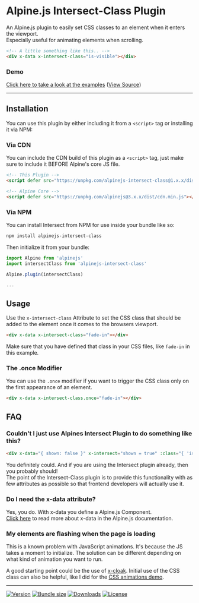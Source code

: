 # Alpine.js Intersect-Class Plugin

An Alpine.js plugin to easily set CSS classes to an element when it enters the viewport.<br>
Especially useful for animating elements when scrolling.

```html
<!-- A little something like this.. -->
<div x-data x-intersect-class="is-visible"></div>
```

### Demo
[Click here to take a look at the examples](https://heidkaemper.github.io/alpinejs-intersect-class/using-tailwindcss.html)
([View Source](https://github.com/heidkaemper/alpinejs-intersect-class/tree/main/docs))

---

## Installation
You can use this plugin by either including it from a `<script>` tag or installing it via NPM:

### Via CDN
You can include the CDN build of this plugin as a `<script>` tag, just make sure to include it BEFORE Alpine's core JS file.

```html
<!-- This Plugin -->
<script defer src="https://unpkg.com/alpinejs-intersect-class@1.x.x/dist/cdn.min.js"></script>

<!-- Alpine Core -->
<script defer src="https://unpkg.com/alpinejs@3.x.x/dist/cdn.min.js"></script>
```

### Via NPM
You can install Intersect from NPM for use inside your bundle like so:

```sh
npm install alpinejs-intersect-class
```

Then initialize it from your bundle:

```js
import Alpine from 'alpinejs'
import intersectClass from 'alpinejs-intersect-class'

Alpine.plugin(intersectClass)

...
```

## Usage
Use the `x-intersect-class` Attribute to set the CSS class that should be added to the element once it comes to the browsers viewport.

```html
<div x-data x-intersect-class="fade-in"></div>
```
Make sure that you have defined that class in your CSS files, like `fade-in` in this example.

### The .once Modifier

You can use the `.once` modifier if you want to trigger the CSS class only on the first appearance of an element.

```html
<div x-data x-intersect-class.once="fade-in"></div>
```

## FAQ

### Couldn't I just use Alpines Intersect Plugin to do something like this?

```html
<div x-data="{ shown: false }" x-intersect="shown = true" :class="{ 'is-visible': shown }">
```
You definitely could. And if you are using the Intersect plugin already, then you probably should!<br>
The point of the Intersect-Class plugin is to provide this functionality with as few attributes as possible so that frontend developers will actually use it.

### Do I need the x-data attribute?

Yes, you do. With x-data you define a Alpine.js Component.<br>
[Click here](https://alpinejs.dev/directives/data) to read more about x-data in the Alpine.js documentation.

### My elements are flashing when the page is loading

This is a known problem with JavaScript animations. It's because the JS takes a moment to initialize. The solution can be different depending on what kind of animation you want to run.

A good starting point could be the use of [x-cloak](https://alpinejs.dev/directives/cloak).
Initial use of the CSS class can also be helpful, like I did for the [CSS animations demo](https://heidkaemper.github.io/alpinejs-intersect-class/using-css-animations.html).

---

<p>
<a href="https://www.npmjs.com/package/alpinejs-intersect-class"><img src="https://img.shields.io/npm/v/alpinejs-intersect-class?label=version" alt="Version"></a>
<a href="https://www.npmjs.com/package/alpinejs-intersect-class"><img src="https://img.shields.io/bundlephobia/minzip/alpinejs-intersect-class?label=size" alt="Bundle size"></a>
<a href="https://www.npmjs.com/package/alpinejs-intersect-class"><img src="https://img.shields.io/npm/dt/alpinejs-intersect-class" alt="Downloads"></a>
<a href="https://www.npmjs.com/package/alpinejs-intersect-class"><img src="https://img.shields.io/github/license/heidkaemper/alpinejs-intersect-class" alt="License"></a>
</p>
